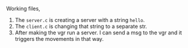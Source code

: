 Working files,

1. The `server.c` is creating a server with a string `hello`.
2. The `client.c` is changing that string to a separate str.
3. After making the vgr run a server. I can send a msg to the vgr and it triggers the movements in that way.
